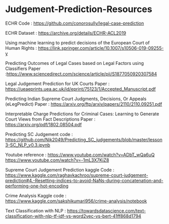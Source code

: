 # Judgement-Prediction-Resources

ECHR Code : https://github.com/conorosully/legal-case-prediction

ECHR Dataset : https://archive.org/details/ECHR-ACL2019

Using machine learning to predict decisions of the European Court of Human Rights : https://link.springer.com/article/10.1007/s10506-019-09255-y

Predicting Outcomes of Legal Cases based on Legal Factors using Classifiers Paper :https://www.sciencedirect.com/science/article/pii/S1877050920307584

Legal Judgement Prediction for UK Courts Paper : https://ueaeprints.uea.ac.uk/id/eprint/75123/1/Accepted_Manuscript.pdf

Predicting Indian Supreme Court Judgments, Decisions, Or Appeals (eLegPredict) Paper : https://arxiv.org/ftp/arxiv/papers/2110/2110.09251.pdf

Interpretable Charge Predictions for Criminal Cases:
Learning to Generate Court Views from Fact Descriptions Paper : https://arxiv.org/pdf/1802.08504.pdf

Predicting SC Judgement code : https://github.com/Nik2049/Predicting_SC_judgements/blob/master/lesson3-SC_NLP_v0.3.ipynb

Youtube reference : https://www.youtube.com/watch?v=ADbT_wQa6uQ
https://www.youtube.com/watch?v=-1mL3X7KiZ8

Supreme Court Judgement Prediction kaggle Code : https://www.kaggle.com/raghavkachroo/supreme-court-judgement-prediction#4.-Resetting-indices-to-avoid-NaNs-during-concatenation-and-performing-one-hot-encoding

Crime Analysis Kaggle code : https://www.kaggle.com/sakshikumari956/crime-analysis/notebook

Text Classification with NLP : https://towardsdatascience.com/text-classification-with-nlp-tf-idf-vs-word2vec-vs-bert-41ff868d1794


